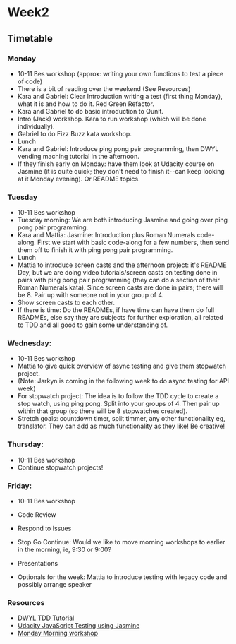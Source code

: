 # Week2

## Timetable

### Monday

* 10-11 Bes workshop (approx: writing your own functions to test a piece of code) 
* There is a bit of reading over the weekend (See Resources) 
* Kara and Gabriel: Clear Introduction writing a test (first thing Monday), what it is and how to do it. Red Green Refactor.
* Kara and Gabriel to do basic introduction to Qunit.
* Intro (Jack) workshop. Kara to run workshop (which will be done individually). 
* Gabriel to do Fizz Buzz kata workshop.
* Lunch
* Kara and Gabriel: Introduce ping pong pair programming, then DWYL vending maching tutorial in the afternoon.
* If they finish early on Monday: have them look at Udacity course on Jasmine (it is quite quick; they don't need to finish it--can keep looking at it Monday evening).  Or README topics.

### Tuesday 

* 10-11 Bes workshop
* Tuesday morning: We are both introducing Jasmine and going over ping pong pair programming.
* Kara and Mattia: Jasmine: Introduction plus Roman Numerals code-along.  First we start with basic code-along for a few numbers, then send them off to finish it with ping pong pair programming.
* Lunch
* Mattia to introduce screen casts and the afternoon project: it's README Day, but we are doing video tutorials/screen casts on testing done in pairs with ping pong pair programming (they can do a section of their Roman Numerals kata).  Since screen casts are done in pairs; there will be 8.  Pair up with someone not in your group of 4. 
* Show screen casts to each other.
* If there is time: Do the READMEs, if have time can have them do full READMEs, else say they are subjects for further exploration, all related to TDD and all good to gain some understanding of.

### Wednesday:

* 10-11 Bes workshop
* Mattia to give quick overview of async testing and give them stopwatch project.
* (Note: Jarkyn is coming in the following week to do async testing for API week)
* For stopwatch project: The idea is to follow the TDD cycle to create a stop watch, using ping pong. Split into your groups of 4. Then pair up within that group (so there will be 8 stopwatches created).
* Stretch goals: countdown timer, split timmer, any other functionality eg, translator. They can add as much functionality as they like! Be creative!

### Thursday:
* 10-11 Bes workshop
* Continue stopwatch projects!

### Friday:
* 10-11 Bes workshop
* Code Review
* Respond to Issues
* Stop Go Continue: Would we like to move morning workshops to earlier in the morning, ie, 9:30 or 9:00?
* Presentations


* Optionals for the week: Mattia to introduce testing with legacy code and possibly arrange speaker 



### Resources
* [DWYL TDD Tutorial](https://github.com/dwyl/learn-tdd)
* [Udacity JavaScript Testing using Jasmine](https://www.udacity.com/course/javascript-testing--ud549)
* [Monday Morning workshop](https://github.com/JMurphyWeb/testing-morning-challenge)

